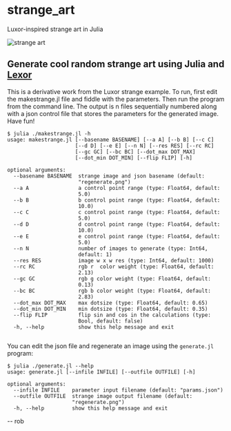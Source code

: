 # strange_art
Luxor-inspired strange art in Julia

![strange art](sample.png "Title")

## Generate cool random strange art using Julia and [Lexor](https://github.com/JuliaGraphics/Luxor.jl)


This is a derivative work from the Luxor strange example. To run, first edit the makestrange.jl file and fiddle with the parameters. Then
run the program from the command line. The output is n files sequentially numbered along with a json control file that stores the parameters for the
generated image. Have fun!

```
$ julia ./makestrange.jl -h
usage: makestrange.jl [--basename BASENAME] [--a A] [--b B] [--c C]
                      [--d D] [--e E] [--n N] [--res RES] [--rc RC]
                      [--gc GC] [--bc BC] [--dot_max DOT_MAX]
                      [--dot_min DOT_MIN] [--flip FLIP] [-h]

optional arguments:
  --basename BASENAME  strange image and json basename (default:
                       "regenerate.png")
  --a A                a control point range (type: Float64, default:
                       5.0)
  --b B                b control point range (type: Float64, default:
                       10.0)
  --c C                c control point range (type: Float64, default:
                       5.0)
  --d D                d control point range (type: Float64, default:
                       10.0)
  --e E                e control point range (type: Float64, default:
                       5.0)
  --n N                number of images to generate (type: Int64,
                       default: 1)
  --res RES            image w x w res (type: Int64, default: 1000)
  --rc RC              rgb r  color weight (type: Float64, default:
                       2.13)
  --gc GC              rgb g color weight (type: Float64, default:
                       0.13)
  --bc BC              rgb b color weight (type: Float64, default:
                       2.83)
  --dot_max DOT_MAX    max dotsize (type: Float64, default: 0.65)
  --dot_min DOT_MIN    min dotsize (type: Float64, default: 0.35)
  --flip FLIP          flip sin and cos in the calculations (type:
                       Bool, default: false)
  -h, --help           show this help message and exit


````

You can edit the json file and regenerate an image using the `generate.jl` program:

```
$ julia ./generate.jl --help
usage: generate.jl [--infile INFILE] [--outfile OUTFILE] [-h]

optional arguments:
  --infile INFILE    parameter input filename (default: "params.json")
  --outfile OUTFILE  strange image output filename (default:
                     "regenerate.png")
  -h, --help         show this help message and exit

```


 -- rob


